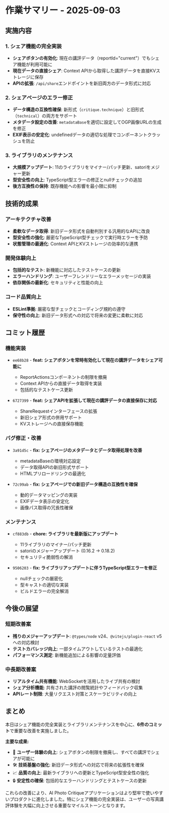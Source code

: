 # 作業サマリー - 2025-09-03

## 実施内容

### 1. シェア機能の完全実装

- **シェアボタンの有効化**: 現在の講評データ（reportId="current"）でもシェア機能が利用可能に
- **現在データの直接シェア**: Context APIから取得した講評データを直接KVストレージに保存
- **APIの拡張**: `/api/share`エンドポイントを新旧両方のデータ形式に対応

### 2. シェアページのエラー修正

- **データ構造の互換性確保**: 新形式（`critique.technique`）と旧形式（`technical`）の両方をサポート
- **メタデータ設定の改善**: `metadataBase`を適切に設定してOGP画像URLの生成を修正
- **EXIF表示の安定化**: undefinedデータの適切な処理でコンポーネントクラッシュを防止

### 3. ライブラリのメンテナンス

- **大規模アップデート**: 11のライブラリをマイナー/パッチ更新、satoriをメジャー更新
- **型安全性の向上**: TypeScript型エラーの修正とnullチェックの追加
- **後方互換性の保持**: 既存機能への影響を最小限に抑制

## 技術的成果

### アーキテクチャ改善

- **柔軟なデータ取得**: 新旧データ形式を自動判別する汎用的なAPIに改良
- **型安全性の強化**: 厳密なTypeScript型チェックで実行時エラーを予防
- **状態管理の最適化**: Context APIとKVストレージの効率的な連携

### 開発体験向上

- **包括的なテスト**: 新機能に対応したテストケースの更新
- **エラーハンドリング**: ユーザーフレンドリーなエラーメッセージの実装
- **依存関係の最新化**: セキュリティと性能の向上

### コード品質向上

- **ESLint準拠**: 厳密な型チェックとコーディング規約の遵守
- **保守性の向上**: 新旧データ形式への対応で将来の変更に柔軟に対応

## コミット履歴

### 機能実装

- `ee68b28` - **feat: シェアボタンを常時有効化して現在の講評データをシェア可能に**
  - ReportActionsコンポーネントの制限を撤廃
  - Context APIからの直接データ取得を実装
  - 包括的なテストケース更新

- `6727399` - **feat: シェアAPIを拡張して現在の講評データの直接保存に対応**
  - ShareRequestインターフェースの拡張
  - 新旧シェア形式の併用サポート
  - KVストレージへの直接保存機能

### バグ修正・改善

- `3a91d5c` - **fix: シェアページのメタデータとデータ取得処理を改善**
  - metadataBaseの環境対応設定
  - データ取得APIの新旧形式サポート
  - HTMLプリロードリンクの最適化

- `72c99ab` - **fix: シェアページでの新旧データ構造の互換性を確保**
  - 動的データマッピングの実装
  - EXIFデータ表示の安定化
  - 画像パス取得の冗長性確保

### メンテナンス

- `cf883db` - **chore: ライブラリを最新版にアップデート**
  - 11ライブラリのマイナー/パッチ更新
  - satoriのメジャーアップデート (0.16.2 → 0.18.2)
  - セキュリティ脆弱性の解消

- `9506203` - **fix: ライブラリアップデートに伴うTypeScript型エラーを修正**
  - nullチェックの厳密化
  - 型キャストの適切な実装
  - ビルドエラーの完全解消

## 今後の展望

### 短期改善案

- **残りのメジャーアップデート**: `@types/node` v24、`@vitejs/plugin-react` v5への対応検討
- **テストカバレッジ向上**: 一部タイムアウトしているテストの最適化
- **パフォーマンス測定**: 新機能追加による影響の定量評価

### 中長期改善案

- **リアルタイム共有機能**: WebSocketを活用したライブ共有の検討
- **シェア分析機能**: 共有された講評の閲覧統計やフィードバック収集
- **APIレート制限**: 大量リクエスト対策とスケーラビリティの向上

## まとめ

本日はシェア機能の完全実装とライブラリメンテナンスを中心に、**6件のコミット**で重要な改善を実施しました。

**主要な成果:**

- 🎯 **ユーザー体験の向上**: シェアボタンの制限を撤廃し、すべての講評でシェアが可能に
- 🛠️ **技術基盤の強化**: 新旧データ形式への対応で将来の拡張性を確保
- 📈 **品質の向上**: 最新ライブラリへの更新とTypeScript型安全性の強化
- 🔒 **安定性の確保**: 包括的なエラーハンドリングとテストケースの更新

これらの改善により、AI Photo Critiqueアプリケーションはより堅牢で使いやすいプロダクトに進化しました。特にシェア機能の完全実装は、ユーザーの写真講評体験を大幅に向上させる重要なマイルストーンとなります。
